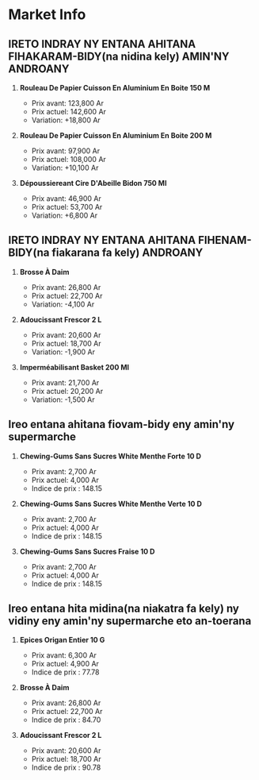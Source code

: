# Market Info

## IRETO INDRAY NY ENTANA AHITANA FIHAKARAM-BIDY(na nidina kely) AMIN'NY ANDROANY

1. **Rouleau De Papier Cuisson En Aluminium En Boite 150 M**
   - Prix avant: 123,800 Ar
   - Prix actuel: 142,600 Ar
   - Variation: +18,800 Ar

2. **Rouleau De Papier Cuisson En Aluminium En Boite 200 M**
   - Prix avant: 97,900 Ar
   - Prix actuel: 108,000 Ar
   - Variation: +10,100 Ar

3. **Dépoussiereant Cire D'Abeille Bidon 750 Ml**
   - Prix avant: 46,900 Ar
   - Prix actuel: 53,700 Ar
   - Variation: +6,800 Ar

## IRETO INDRAY NY ENTANA AHITANA FIHENAM-BIDY(na fiakarana fa kely) ANDROANY

1. **Brosse À Daim**
   - Prix avant: 26,800 Ar
   - Prix actuel: 22,700 Ar
   - Variation: -4,100 Ar

2. **Adoucissant Frescor 2 L**
   - Prix avant: 20,600 Ar
   - Prix actuel: 18,700 Ar
   - Variation: -1,900 Ar

3. **Imperméabilisant Basket 200 Ml**
   - Prix avant: 21,700 Ar
   - Prix actuel: 20,200 Ar
   - Variation: -1,500 Ar

## Ireo entana ahitana fiovam-bidy eny amin'ny supermarche

1. **Chewing-Gums Sans Sucres White Menthe Forte 10 D**
   - Prix avant: 2,700 Ar
   - Prix actuel: 4,000 Ar
   - Indice de prix : 148.15

2. **Chewing-Gums Sans Sucres White Menthe Verte 10 D**
   - Prix avant: 2,700 Ar
   - Prix actuel: 4,000 Ar
   - Indice de prix : 148.15

3. **Chewing-Gums Sans Sucres Fraise 10 D**
   - Prix avant: 2,700 Ar
   - Prix actuel: 4,000 Ar
   - Indice de prix : 148.15

## Ireo entana hita midina(na niakatra fa kely) ny vidiny eny amin'ny supermarche eto an-toerana

1. **Epices Origan Entier 10 G**
   - Prix avant: 6,300 Ar
   - Prix actuel: 4,900 Ar
   - Indice de prix : 77.78

2. **Brosse À Daim**
   - Prix avant: 26,800 Ar
   - Prix actuel: 22,700 Ar
   - Indice de prix : 84.70

3. **Adoucissant Frescor 2 L**
   - Prix avant: 20,600 Ar
   - Prix actuel: 18,700 Ar
   - Indice de prix : 90.78

